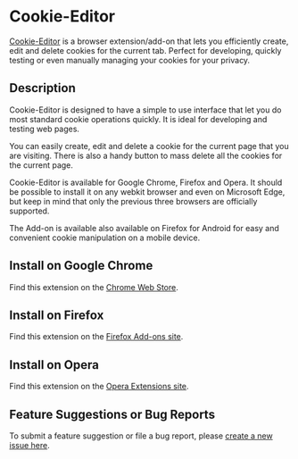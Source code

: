 # Cookie-Editor
[Cookie-Editor](https://cookie-editor.cgagnier.ca/) is a browser extension/add-on that lets you efficiently create, edit and delete cookies for the current tab. Perfect for developing, quickly testing or even manually managing your cookies for your privacy.

## Description
Cookie-Editor is designed to have a simple to use interface that let you do most standard cookie operations quickly. It is ideal for developing and testing web pages.

You can easily create, edit and delete a cookie for the current page that you are visiting.
There is also a handy button to mass delete all the cookies for the current page.

Cookie-Editor is available for Google Chrome, Firefox and Opera. It should be possible to install it on any webkit browser and even on Microsoft Edge, but keep in mind that only the previous three browsers are officially supported.

The Add-on is available also available on Firefox for Android for easy and convenient cookie manipulation on a mobile device.

## Install on Google Chrome
Find this extension on the [Chrome Web Store](https://chrome.google.com/webstore/detail/cookie-editor/hlkenndednhfkekhgcdicdfddnkalmdm).

## Install on Firefox
Find this extension on the [Firefox Add-ons site](https://addons.mozilla.org/addon/cookie-editor?src=external-github-readme).

## Install on Opera
Find this extension on the [Opera Extensions site](https://addons.opera.com/en/extensions/details/cookie-editor-2/).

## Feature Suggestions or Bug Reports
To submit a feature suggestion or file a bug report, please [create a new issue here](https://github.com/Moustachauve/cookie-editor/issues).

